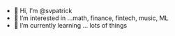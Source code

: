 - 👋 Hi, I’m @svpatrick
- 👀 I’m interested in ...math, finance, fintech, music, ML
- 🌱 I’m currently learning ... lots of things
<!---
svpatrick/svpatrick is a ✨ special ✨ repository because its `README.md` (this file) appears on your GitHub profile.
You can click the Preview link to take a look at your changes.
--->
